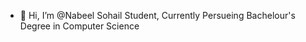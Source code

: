 - 👋 Hi, I’m @Nabeel Sohail
Student, Currently Persueing Bachelour's Degree in Computer Science

<!---
NabeelSohail-30/NabeelSohail-30 is a ✨ special ✨ repository because its `README.md` (this file) appears on your GitHub profile.
You can click the Preview link to take a look at your changes.
--->
